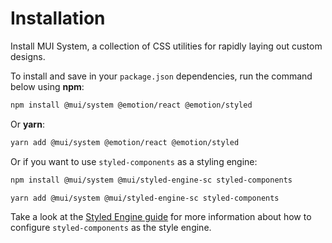 # Installation

<p class="description">Install MUI System, a collection of CSS utilities for rapidly laying out custom designs.</p>


<!-- #default-branch-switch -->

To install and save in your `package.json` dependencies, run the command below using **npm**:

```sh
npm install @mui/system @emotion/react @emotion/styled
```

Or **yarn**:

```sh
yarn add @mui/system @emotion/react @emotion/styled
```

Or if you want to use `styled-components` as a styling engine:

<!-- #default-branch-switch -->

```sh
npm install @mui/system @mui/styled-engine-sc styled-components
```

```sh
yarn add @mui/system @mui/styled-engine-sc styled-components
```

Take a look at the [Styled Engine guide](/material-ui/guides/styled-engine/) for more information about how to configure `styled-components` as the style engine.
